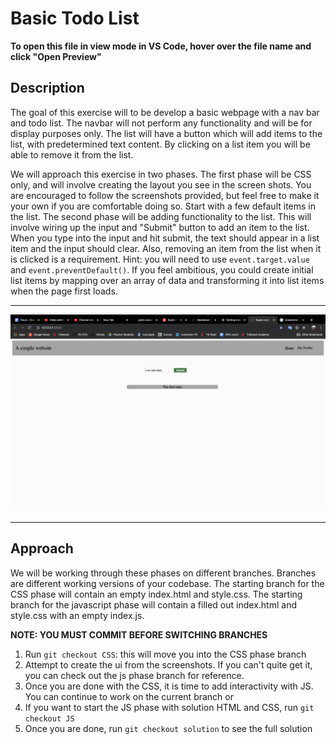 # Basic Todo List

**To open this file in view mode in VS Code, hover over the file name and click "Open Preview"**

## Description

The goal of this exercise will to be develop a basic webpage with a nav bar and todo list. The navbar will not perform any functionality and will be for display purposes only. The list will have a button which will add items to the list, with predetermined text content. By clicking on a list item you will be able to remove it from the list.

We will approach this exercise in two phases. The first phase will be CSS only, and will involve creating the layout you see in the screen shots. You are encouraged to follow the screenshots provided, but feel free to make it your own if you are comfortable doing so. Start with a few default items in the list. The second phase will be adding functionality to the list. This will involve wiring up the input and "Submit" button to add an item to the list. When you type into the input and hit submit, the text should appear in a list item and the input should clear. Also, removing an item from the list when it is clicked is a requirement. Hint: you will need to use `event.target.value` and `event.preventDefault()`. If you feel ambitious, you could create initial list items by mapping over an array of data and transforming it into list items when the page first loads.

---

<img src='./BasicLayout.png'>

---

## Approach

We will be working through these phases on different branches. Branches are different working versions of your codebase. The starting branch for the CSS phase will contain an empty index.html and style.css. The starting branch for the javascript phase will contain a filled out index.html and style.css with an empty index.js.

**NOTE: YOU MUST COMMIT BEFORE SWITCHING BRANCHES**

1. Run `git checkout CSS`: this will move you into the CSS phase branch
2. Attempt to create the ui from the screenshots. If you can't quite get it, you can check out the js phase branch for reference.
3. Once you are done with the CSS, it is time to add interactivity with JS. You can continue to work on the current branch or
4. If you want to start the JS phase with solution HTML and CSS, run `git checkout JS`
5. Once you are done, run `git checkout solution` to see the full solution
